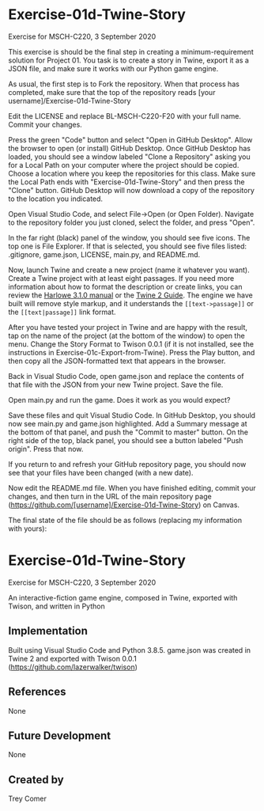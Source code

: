 # Exercise-01d-Twine-Story
Exercise for MSCH-C220, 3 September 2020

This exercise is should be the final step in creating a minimum-requirement solution for Project 01. You task is to create a story in Twine, export it as a JSON file, and make sure it works with our Python game engine.

As usual, the first step is to Fork the repository. When that process has completed, make sure that the top of the repository reads [your username]/Exercise-01d-Twine-Story

Edit the LICENSE and replace BL-MSCH-C220-F20 with your full name. Commit your changes.

Press the green "Code" button and select "Open in GitHub Desktop". Allow the browser to open (or install) GitHub Desktop. Once GitHub Desktop has loaded, you should see a window labeled "Clone a Repository" asking you for a Local Path on your computer where the project should be copied. Choose a location where you keep the repositories for this class. Make sure the Local Path ends with "Exercise-01d-Twine-Story" and then press the "Clone" button. GitHub Desktop will now download a copy of the repository to the location you indicated.

Open Visual Studio Code, and select File->Open (or Open Folder). Navigate to the repository folder you just cloned, select the folder, and press "Open".

In the far right (black) panel of the window, you should see five icons. The top one is File Explorer. If that is selected, you should see five files listed: .gitignore, game.json, LICENSE, main.py, and README.md.

Now, launch Twine and create a new project (name it whatever you want). Create a Twine project with at least eight passages. If you need more information about how to format the description or create links, you can review the [Harlowe 3.1.0 manual](https://twine2.neocities.org/#markup_link) or the [Twine 2 Guide](https://twinery.org/wiki/twine2:guide). The engine we have built will remove style markup, and it understands the `[[text->passage]]` or the `[[text|passage]]` link format.

After you have tested your project in Twine and are happy with the result, tap on the name of the project (at the bottom of the window) to open the menu. Change the Story Format to Twison 0.0.1 (if it is not installed, see the instructions in Exercise-01c-Export-from-Twine). Press the Play button, and then copy all the JSON-formatted text that appears in the browser.

Back in Visual Studio Code, open game.json and replace the contents of that file with the JSON from your new Twine project. Save the file.

Open main.py and run the game. Does it work as you would expect? 

Save these files and quit Visual Studio Code. In GitHub Desktop, you should now see main.py and game.json highlighted. Add a Summary message at the bottom of that panel, and push the "Commit to master" button. On the right side of the top, black panel, you should see a button labeled "Push origin". Press that now.

If you return to and refresh your GitHub repository page, you should now see that your files have been changed (with a new date).

Now edit the README.md file. When you have finished editing, commit your changes, and then turn in the URL of the main repository page (https://github.com/[username]/Exercise-01d-Twine-Story) on Canvas.

The final state of the file should be as follows (replacing my information with yours):

# Exercise-01d-Twine-Story

Exercise for MSCH-C220, 3 September 2020

An interactive-fiction game engine, composed in Twine, exported with Twison, and written in Python

## Implementation

Built using Visual Studio Code and Python 3.8.5. game.json was created in Twine 2 and exported with Twison 0.0.1 (https://github.com/lazerwalker/twison)

## References

None

## Future Development

None

## Created by

Trey Comer
